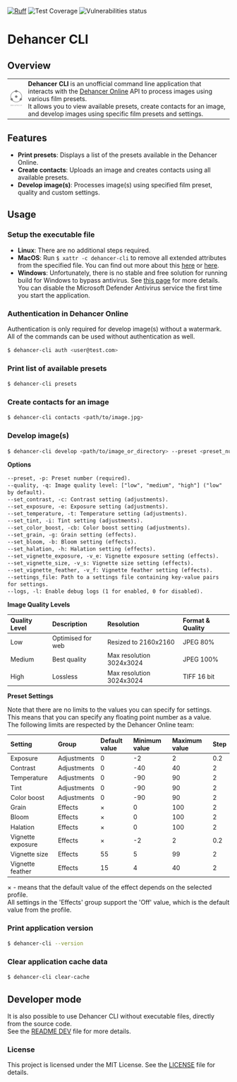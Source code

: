 [![Ruff](https://img.shields.io/endpoint?url=https://raw.githubusercontent.com/astral-sh/ruff/main/assets/badge/v2.json)](https://github.com/astral-sh/ruff)
![Test Coverage](https://github.com/dnsxns/Dehancer-CLI/blob/gh-pages/unit-test/unit-test-coverage.svg?raw=true)
![Vulnerabilities status](https://github.com/dnsxns/Dehancer-CLI/blob/gh-pages/vulnerabilities/vulnerabilities-snyk-result.svg?raw=true)

# Dehancer CLI

## Overview

<table>
  <tr>
    <td><img src="assets/dehancer_logo.png" width="60"/></td>
    <td>
      <b>Dehancer CLI</b> is an unofficial command line application that interacts with the
      <a href="https://online.dehancer.com/">Dehancer Online</a> API to process images using various film presets. <br>
      It allows you to view available presets, create contacts for an image, and develop images using specific film presets and settings.
    </td>
  </tr>
</table>

## Features

- **Print presets**: Displays a list of the presets available in the Dehancer Online.
- **Create contacts**: Uploads an image and creates contacts using all available presets.
- **Develop image(s)**: Processes image(s) using specified film preset, quality and custom settings.

## Usage

### Setup the executable file

- **Linux**: There are no additional steps required.
- **MacOS**: Run `$ xattr -c dehancer-cli` to remove all extended attributes from the specified file. You can find out more about this [here](https://support.apple.com/en-gb/guide/mac-help/mchleab3a043/mac) or [here](https://support.apple.com/en-bw/102445).
- **Windows**: Unfortunately, there is no stable and free solution for running build for Windows to bypass antivirus. See [this page](https://nuitka.net/user-documentation/common-issue-solutions.html#windows-virus-scanners) for more details. <br>
You can disable the Microsoft Defender Antivirus service the first time you start the application.

### Authentication in Dehancer Online

Authentication is only required for develop image(s) without a watermark. <br>
All of the commands can be used without authentication as well.

```bash
$ dehancer-cli auth <user@test.com>
```

### Print list of available presets

```bash
$ dehancer-cli presets
```

### Create contacts for an image

```bash
$ dehancer-cli contacts <path/to/image.jpg>
```

### Develop image(s)

```bash
$ dehancer-cli develop <path/to/image_or_directory> --preset <preset_number> [OPTIONS]
```

**Options**

    --preset, -p: Preset number (required).
    --quality, -q: Image quality level: ["low", "medium", "high"] ("low" by default).
    --set_contrast, -c: Contrast setting (adjustments).
    --set_exposure, -e: Exposure setting (adjustments).
    --set_temperature, -t: Temperature setting (adjustments).
    --set_tint, -i: Tint setting (adjustments).
    --set_color_boost, -cb: Color boost setting (adjustments).
    --set_grain, -g: Grain setting (effects).
    --set_bloom, -b: Bloom setting (effects).
    --set_halation, -h: Halation setting (effects).
    --set_vignette_exposure, -v_e: Vignette exposure setting (effects).
    --set_vignette_size, -v_s: Vignette size setting (effects).
    --set_vignette_feather, -v_f: Vignette feather setting (effects).
    --settings_file: Path to a settings file containing key-value pairs for settings.
    --logs, -l: Enable debug logs (1 for enabled, 0 for disabled).

**Image Quality Levels**

| Quality Level | Description       | Resolution               | Format & Quality |
|:--------------|:------------------|:-------------------------|:-----------------|
| Low           | Optimised for web | Resized to 2160x2160     | JPEG 80%         |
| Medium        | Best quality      | Max resolution 3024x3024 | JPEG 100%        |
| High          | Lossless          | Max resolution 3024x3024 | TIFF 16 bit      |

**Preset Settings**

Note that there are no limits to the values you can specify for settings.<br>
This means that you can specify any floating point number as a value.<br>
The following limits are respected by the Dehancer Online team:<br>

| Setting           | Group       | Default value | Minimum value | Maximum value | Step |
|:------------------|:------------|:--------------|:--------------|:--------------|:-----|
| Exposure          | Adjustments | 0             | -2            | 2             | 0.2  |
| Contrast          | Adjustments | 0             | -40           | 40            | 2    |
| Temperature       | Adjustments | 0             | -90           | 90            | 2    |
| Tint              | Adjustments | 0             | -90           | 90            | 2    |
| Color boost       | Adjustments | 0             | -90           | 90            | 2    |
| Grain             | Effects     | ×             | 0             | 100           | 2    |
| Bloom             | Effects     | ×             | 0             | 100           | 2    |
| Halation          | Effects     | ×             | 0             | 100           | 2    |
| Vignette exposure | Effects     | ×             | -2            | 2             | 0.2  |
| Vignette size     | Effects     | 55            | 5             | 99            | 2    |
| Vignette feather  | Effects     | 15            | 4             | 40            | 2    |

× - means that the default value of the effect depends on the selected profile.<br>
All settings in the 'Effects' group support the 'Off' value, which is the default value from the profile.

### Print application version

```bash
$ dehancer-cli --version
```

### Clear application cache data

```bash
$ dehancer-cli clear-cache
```

## Developer mode
It is also possible to use Dehancer CLI without executable files, directly from the source code.<br>
See the [README DEV](README_DEV.md) file for more details.


### License

This project is licensed under the MIT License. See the [LICENSE](LICENSE) file for details.
